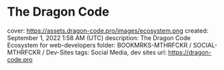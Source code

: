 # The Dragon Code

cover: https://assets.dragon-code.pro/images/ecosystem.png
created: September 1, 2022 1:58 AM (UTC)
description: The Dragon Code Ecosystem for web-developers
folder: BOOKMRKS-MTHRFCKR / SOCIAL-MTHRFCKR / Dev-Sites
tags: Social Media, dev sites
url: https://dragon-code.pro